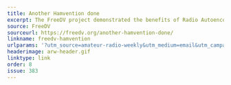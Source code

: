 ```yaml
---
title: Another Hamvention done
excerpt: The FreeDV project demonstrated the benefits of Radio Autoencoder (RADE).
source: FreeDV
sourceurl: https://freedv.org/another-hamvention-done/
linkname: freedv-hamvention
urlparams: '?utm_source=amateur-radio-weekly&utm_medium=email&utm_campaign=newsletter'
headerimage: arw-header.gif
linktype: link
order: 8
issue: 383
---
```

